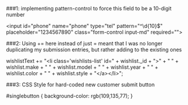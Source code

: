 ###1: implementing pattern-control to force this field to be a 10-digit number

\<input id="phone" name="phone" type="tel" pattern="^\d{10}$" placeholder="1234567890" class="form-control input-md" required=""\>


###2: Using += here instead of just = meant that I was no longer duplicating my submission entries, but rather adding to the existing ones

wishlistText += "\<li class='wishlists-list' id=" + wishlist._id + ">" + " " + wishlist.make + " " + wishlist.model + " " +
wishlist.year + " " + wishlist.color + " " + wishlist.style + "\</a\>\</li\>";

###3: CSS Style for hard-coded new customer submit button

\#singlebutton {
	background-color: rgb(109,135,77);
}